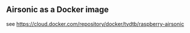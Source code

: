 ## Airsonic as a Docker image

see https://cloud.docker.com/repository/docker/tvdtb/raspberry-airsonic